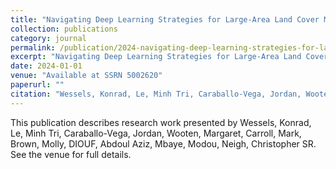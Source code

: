 ```yaml
---
title: "Navigating Deep Learning Strategies for Large-Area Land Cover Mapping Using Very-High-Resolution Imagery in Senegal"
collection: publications
category: journal
permalink: /publication/2024-navigating-deep-learning-strategies-for-large-area-land-cover-mapping-using-very-high-resolution-imagery-in-senegal
excerpt: "Navigating Deep Learning Strategies for Large-Area Land Cover Mapping Using Very-High-Resolution Imagery in Senegal by Wessels, Konrad et al."
date: 2024-01-01
venue: "Available at SSRN 5002620"
paperurl: ""
citation: "Wessels, Konrad, Le, Minh Tri, Caraballo-Vega, Jordan, Wooten, Margaret, Carroll, Mark, Brown, Molly, DIOUF, Abdoul Aziz, Mbaye, Modou, Neigh, Christopher SR (2024). "Navigating Deep Learning Strategies for Large-Area Land Cover Mapping Using Very-High-Resolution Imagery in Senegal." <i>Available at SSRN 5002620</i>."
---
```


This publication describes research work presented by Wessels, Konrad, Le, Minh Tri, Caraballo-Vega, Jordan, Wooten, Margaret, Carroll, Mark, Brown, Molly, DIOUF, Abdoul Aziz, Mbaye, Modou, Neigh, Christopher SR. See the venue for full details.
